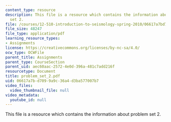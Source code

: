 ```yaml
---
content_type: resource
description: This file is a resource which contains the information about problem
  set 2.
file: /courses/12-510-introduction-to-seismology-spring-2010/06617a7bd7099a9c36a4d3ba577007b7_problem_set_2.pdf
file_size: 48247
file_type: application/pdf
learning_resource_types:
- Assignments
license: https://creativecommons.org/licenses/by-nc-sa/4.0/
ocw_type: OCWFile
parent_title: Assignments
parent_type: CourseSection
parent_uid: aec60aac-2572-4e0d-396a-481c7add216f
resourcetype: Document
title: problem_set_2.pdf
uid: 06617a7b-d709-9a9c-36a4-d3ba577007b7
video_files:
  video_thumbnail_file: null
video_metadata:
  youtube_id: null
---
```

This file is a resource which contains the information about problem set 2.